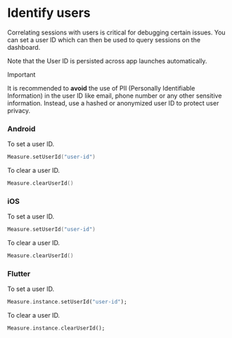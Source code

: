 # Identify users

Correlating sessions with users is critical for debugging certain issues. You can set a user ID which can then be used
to query sessions on the dashboard. 

Note that the User ID is persisted across app launches automatically.

> [!IMPORTANT]
>
> It is recommended to **avoid** the use of PII (Personally Identifiable Information) in the
> user ID like email, phone number or any other sensitive information. Instead, use a hashed
> or anonymized user ID to protect user privacy.

### Android

To set a user ID.

```kotlin
Measure.setUserId("user-id")
```

To clear a user ID.

```kotlin
Measure.clearUserId()
```

### iOS

To set a user ID.

```swift
Measure.setUserId("user-id")
```

To clear a user ID.

```swift
Measure.clearUserId()
```

### Flutter

To set a user ID.

```dart
Measure.instance.setUserId("user-id");
```

To clear a user ID.

```dart
Measure.instance.clearUserId();
```
